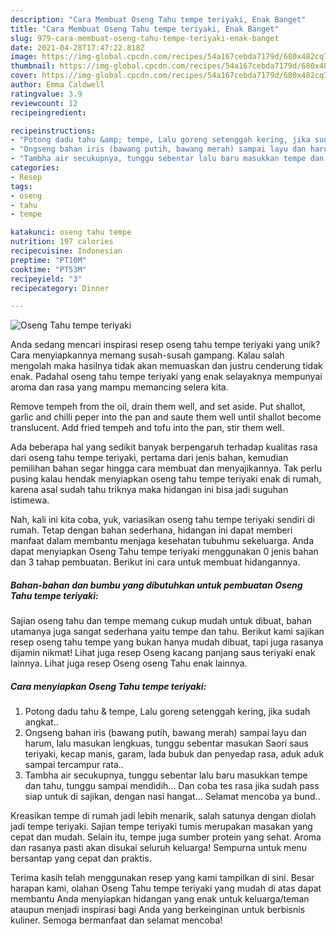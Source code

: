 ```yaml
---
description: "Cara Membuat Oseng Tahu tempe teriyaki, Enak Banget"
title: "Cara Membuat Oseng Tahu tempe teriyaki, Enak Banget"
slug: 979-cara-membuat-oseng-tahu-tempe-teriyaki-enak-banget
date: 2021-04-28T17:47:22.818Z
image: https://img-global.cpcdn.com/recipes/54a167cebda7179d/680x482cq70/oseng-tahu-tempe-teriyaki-foto-resep-utama.jpg
thumbnail: https://img-global.cpcdn.com/recipes/54a167cebda7179d/680x482cq70/oseng-tahu-tempe-teriyaki-foto-resep-utama.jpg
cover: https://img-global.cpcdn.com/recipes/54a167cebda7179d/680x482cq70/oseng-tahu-tempe-teriyaki-foto-resep-utama.jpg
author: Emma Caldwell
ratingvalue: 3.9
reviewcount: 12
recipeingredient:

recipeinstructions:
- "Potong dadu tahu &amp; tempe, Lalu goreng setenggah kering, jika sudah angkat.."
- "Ongseng bahan iris (bawang putih, bawang merah) sampai layu dan harum, lalu masukan lengkuas, tunggu sebentar masukan Saori saus teriyaki, kecap manis, garam, lada bubuk dan penyedap rasa, aduk aduk sampai tercampur rata.."
- "Tambha air secukupnya, tunggu sebentar lalu baru masukkan tempe dan tahu, tunggu sampai mendidih... Dan coba tes rasa jika sudah pass siap untuk di sajikan, dengan nasi hangat... Selamat mencoba ya bund.."
categories:
- Resep
tags:
- oseng
- tahu
- tempe

katakunci: oseng tahu tempe 
nutrition: 197 calories
recipecuisine: Indonesian
preptime: "PT10M"
cooktime: "PT53M"
recipeyield: "3"
recipecategory: Dinner

---
```



![Oseng Tahu tempe teriyaki](https://img-global.cpcdn.com/recipes/54a167cebda7179d/680x482cq70/oseng-tahu-tempe-teriyaki-foto-resep-utama.jpg)

Anda sedang mencari inspirasi resep oseng tahu tempe teriyaki yang unik? Cara menyiapkannya memang susah-susah gampang. Kalau salah mengolah maka hasilnya tidak akan memuaskan dan justru cenderung tidak enak. Padahal oseng tahu tempe teriyaki yang enak selayaknya mempunyai aroma dan rasa yang mampu memancing selera kita.

Remove tempeh from the oil, drain them well, and set aside. Put shallot, garlic and chilli peper into the pan and saute them well until shallot become translucent. Add fried tempeh and tofu into the pan, stir them well.

Ada beberapa hal yang sedikit banyak berpengaruh terhadap kualitas rasa dari oseng tahu tempe teriyaki, pertama dari jenis bahan, kemudian pemilihan bahan segar hingga cara membuat dan menyajikannya. Tak perlu pusing kalau hendak menyiapkan oseng tahu tempe teriyaki enak di rumah, karena asal sudah tahu triknya maka hidangan ini bisa jadi suguhan istimewa.


Nah, kali ini kita coba, yuk, variasikan oseng tahu tempe teriyaki sendiri di rumah. Tetap dengan bahan sederhana, hidangan ini dapat memberi manfaat dalam membantu menjaga kesehatan tubuhmu sekeluarga. Anda dapat menyiapkan Oseng Tahu tempe teriyaki menggunakan 0 jenis bahan dan 3 tahap pembuatan. Berikut ini cara untuk membuat hidangannya.

<!--inarticleads1-->

##### Bahan-bahan dan bumbu yang dibutuhkan untuk pembuatan Oseng Tahu tempe teriyaki:



Sajian oseng tahu dan tempe memang cukup mudah untuk dibuat, bahan utamanya juga sangat sederhana yaitu tempe dan tahu. Berikut kami sajikan resep oseng tahu tempe yang bukan hanya mudah dibuat, tapi juga rasanya dijamin nikmat! Lihat juga resep Oseng kacang panjang saus teriyaki enak lainnya. Lihat juga resep Oseng oseng Tahu enak lainnya. 

<!--inarticleads2-->

##### Cara menyiapkan Oseng Tahu tempe teriyaki:

1. Potong dadu tahu &amp; tempe, Lalu goreng setenggah kering, jika sudah angkat..
1. Ongseng bahan iris (bawang putih, bawang merah) sampai layu dan harum, lalu masukan lengkuas, tunggu sebentar masukan Saori saus teriyaki, kecap manis, garam, lada bubuk dan penyedap rasa, aduk aduk sampai tercampur rata..
1. Tambha air secukupnya, tunggu sebentar lalu baru masukkan tempe dan tahu, tunggu sampai mendidih... Dan coba tes rasa jika sudah pass siap untuk di sajikan, dengan nasi hangat... Selamat mencoba ya bund..


Kreasikan tempe di rumah jadi lebih menarik, salah satunya dengan diolah jadi tempe teriyaki. Sajian tempe teriyaki tumis merupakan masakan yang cepat dan mudah. Selain itu, tempe juga sumber protein yang sehat. Aroma dan rasanya pasti akan disukai seluruh keluarga! Sempurna untuk menu bersantap yang cepat dan praktis. 

Terima kasih telah menggunakan resep yang kami tampilkan di sini. Besar harapan kami, olahan Oseng Tahu tempe teriyaki yang mudah di atas dapat membantu Anda menyiapkan hidangan yang enak untuk keluarga/teman ataupun menjadi inspirasi bagi Anda yang berkeinginan untuk berbisnis kuliner. Semoga bermanfaat dan selamat mencoba!

